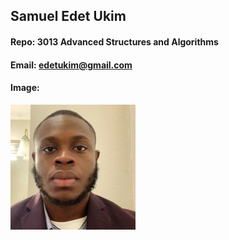 ## Samuel Edet Ukim
#### Repo: 3013 Advanced Structures and Algorithms
#### Email: edetukim@gmail.com
#### Image:
<img src="https://github.com/thehighestbidder/Tinder-for-dogs-webpage/blob/main/images/daboy.jpeg" width="200">
